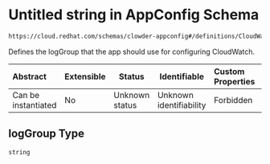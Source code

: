 # Untitled string in AppConfig Schema

```txt
https://cloud.redhat.com/schemas/clowder-appconfig#/definitions/CloudWatchConfig/properties/logGroup
```

Defines the logGroup that the app should use for configuring CloudWatch.


| Abstract            | Extensible | Status         | Identifiable            | Custom Properties | Additional Properties | Access Restrictions | Defined In                                                    |
| :------------------ | ---------- | -------------- | ----------------------- | :---------------- | --------------------- | ------------------- | ------------------------------------------------------------- |
| Can be instantiated | No         | Unknown status | Unknown identifiability | Forbidden         | Allowed               | none                | [schema.json\*](../../out/schema.json "open original schema") |

## logGroup Type

`string`
